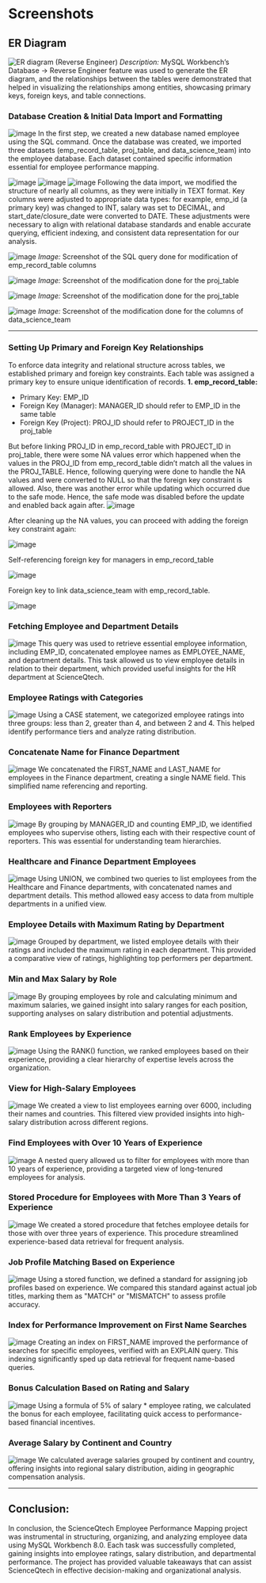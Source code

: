 # Screenshots
## ER Diagram
![ER diagram (Reverse Engineer)](https://github.com/user-attachments/assets/04776a0f-d989-4d9a-8889-3f688a9f9aef)
*Description:* MySQL Workbench’s Database -> Reverse Engineer feature was used to generate the ER diagram, and the relationships between the tables were demonstrated that helped in visualizing the relationships among entities, showcasing primary keys, foreign keys, and table connections.

### Database Creation & Initial Data Import and Formatting
![image](https://github.com/user-attachments/assets/e30c192f-3108-4dcd-b95d-ac59e2be795c)
In the first step, we created a new database named employee using the SQL command. Once the database was created, we imported three datasets (emp_record_table, proj_table, and data_science_team) into the employee database. Each dataset contained specific information essential for employee performance mapping.

![image](https://github.com/user-attachments/assets/9309b575-d303-4904-8450-0a712da5a46d)
![image](https://github.com/user-attachments/assets/9edadf20-6c0d-48a6-9158-d889beb1969d)
![image](https://github.com/user-attachments/assets/1ee3475d-cc1e-46f5-b3a1-fb325b20d7dd)
Following the data import, we modified the structure of nearly all columns, as they were initially in TEXT format. Key columns were adjusted to appropriate data types: for example, emp_id (a primary key) was changed to INT, salary was set to DECIMAL, and start_date/closure_date were converted to DATE. These adjustments were necessary to align with relational database standards and enable accurate querying, efficient indexing, and consistent data representation for our analysis.

![image](https://github.com/user-attachments/assets/bb744cea-8ba4-4295-a536-26d953e10ea4)
*Image:* Screenshot of the SQL query done for modification of emp_record_table columns

![image](https://github.com/user-attachments/assets/4fd36b6a-d3d2-416f-8e02-721bfdfd4f52)
*Image:* Screenshot of the modification done for the proj_table

![image](https://github.com/user-attachments/assets/ed106332-834f-41ca-809b-163171279089)
*Image:* Screenshot of the modification done for the proj_table

![image](https://github.com/user-attachments/assets/ad91ad00-38d5-4c24-803d-2fe28c880af1)
*Image:* Screenshot of the modification done for the columns of data_science_team

*** 

### Setting Up Primary and Foreign Key Relationships
To enforce data integrity and relational structure across tables, we established primary and foreign key constraints. Each table was assigned a primary key to ensure unique identification of records.
**1.	emp_record_table:**
+ Primary Key: EMP_ID
+ Foreign Key (Manager): MANAGER_ID should refer to EMP_ID in the same table
+ Foreign Key (Project): PROJ_ID should refer to PROJECT_ID in the proj_table

But before linking PROJ_ID in emp_record_table with PROJECT_ID in proj_table, there were some NA values error which happened when the values in the PROJ_ID from emp_record_table didn’t match all the values in the PROJ_TABLE. Hence, following querying were done to handle the NA values and were converted to NULL so that the foreign key constraint is allowed. Also, there was another error while updating which occurred due to the safe mode. Hence, the safe mode was disabled before the update and enabled back again after. 
![image](https://github.com/user-attachments/assets/2c29a8f8-4b00-4092-8203-7b852eef89f1)

After cleaning up the NA values, you can proceed with adding the foreign key constraint again:

![image](https://github.com/user-attachments/assets/402a3876-0f81-4c57-a48b-d942cfc8db74)

Self-referencing foreign key for managers in emp_record_table

![image](https://github.com/user-attachments/assets/959e059b-9cd9-489d-86fe-472a822b8359)

Foreign key to link data_science_team with emp_record_table.

![image](https://github.com/user-attachments/assets/e969ab83-c426-421a-991f-5116ed7229db)

### Fetching Employee and Department Details

![image](https://github.com/user-attachments/assets/4978b268-b57f-4a87-94de-6b98100bb322)
This query was used to retrieve essential employee information, including EMP_ID, concatenated employee names as EMPLOYEE_NAME, and department details. This task allowed us to view employee details in relation to their department, which provided useful insights for the HR department at ScienceQtech.

### Employee Ratings with Categories

![image](https://github.com/user-attachments/assets/5394b80c-79c5-49d9-b0f1-552c20e42e80)
Using a CASE statement, we categorized employee ratings into three groups: less than 2, greater than 4, and between 2 and 4. This helped identify performance tiers and analyze rating distribution.

### Concatenate Name for Finance Department

![image](https://github.com/user-attachments/assets/3d96df39-1479-4641-beb4-59d085879987)
We concatenated the FIRST_NAME and LAST_NAME for employees in the Finance department, creating a single NAME field. This simplified name referencing and reporting.

### Employees with Reporters

![image](https://github.com/user-attachments/assets/010e1b59-7116-4128-ab7b-90aca513a137)
By grouping by MANAGER_ID and counting EMP_ID, we identified employees who supervise others, listing each with their respective count of reporters. This was essential for understanding team hierarchies.

### Healthcare and Finance Department Employees

![image](https://github.com/user-attachments/assets/b7e11e1b-ea62-4192-9950-781a1de3d58d)
Using UNION, we combined two queries to list employees from the Healthcare and Finance departments, with concatenated names and department details. This method allowed easy access to data from multiple departments in a unified view.

### Employee Details with Maximum Rating by Department

![image](https://github.com/user-attachments/assets/53c3bb36-5b92-46f4-ae0d-c3e46e7188dd)
Grouped by department, we listed employee details with their ratings and included the maximum rating in each department. This provided a comparative view of ratings, highlighting top performers per department.

### Min and Max Salary by Role

![image](https://github.com/user-attachments/assets/9b28d29b-75fb-4fa7-9df5-ba5adf27e1c5)
By grouping employees by role and calculating minimum and maximum salaries, we gained insight into salary ranges for each position, supporting analyses on salary distribution and potential adjustments.

### Rank Employees by Experience

![image](https://github.com/user-attachments/assets/65c2eaf6-3ada-417b-a0fb-213a88acdd2a)
Using the RANK() function, we ranked employees based on their experience, providing a clear hierarchy of expertise levels across the organization.

### View for High-Salary Employees

![image](https://github.com/user-attachments/assets/870d5df3-babd-4bc9-ad10-0d03eec59be8)
We created a view to list employees earning over 6000, including their names and countries. This filtered view provided insights into high-salary distribution across different regions.

### Find Employees with Over 10 Years of Experience

![image](https://github.com/user-attachments/assets/34110701-a9db-41f2-b9c8-ca09d945a1bd)
A nested query allowed us to filter for employees with more than 10 years of experience, providing a targeted view of long-tenured employees for analysis.

### Stored Procedure for Employees with More Than 3 Years of Experience

![image](https://github.com/user-attachments/assets/c53b841c-c269-4368-afcc-41a28d4d0f35)
We created a stored procedure that fetches employee details for those with over three years of experience. This procedure streamlined experience-based data retrieval for frequent analysis.

### Job Profile Matching Based on Experience

![image](https://github.com/user-attachments/assets/81a23521-0fca-4dac-83e7-0589a2f958a7)
Using a stored function, we defined a standard for assigning job profiles based on experience. We compared this standard against actual job titles, marking them as "MATCH" or "MISMATCH" to assess profile accuracy.

### Index for Performance Improvement on First Name Searches

![image](https://github.com/user-attachments/assets/91df8fed-d2db-46bc-81b6-f68a36966d6d)
Creating an index on FIRST_NAME improved the performance of searches for specific employees, verified with an EXPLAIN query. This indexing significantly sped up data retrieval for frequent name-based queries.

### Bonus Calculation Based on Rating and Salary

![image](https://github.com/user-attachments/assets/e7d28993-99f0-4e64-afde-74a473e3870d)
Using a formula of 5% of salary * employee rating, we calculated the bonus for each employee, facilitating quick access to performance-based financial incentives.

### Average Salary by Continent and Country

![image](https://github.com/user-attachments/assets/82c3d14b-a698-4824-8941-7f3996286201)
We calculated average salaries grouped by continent and country, offering insights into regional salary distribution, aiding in geographic compensation analysis.

***
## Conclusion: 
In conclusion, the ScienceQtech Employee Performance Mapping project was instrumental in structuring, organizing, and analyzing employee data using MySQL Workbench 8.0. Each task was successfully completed, gaining insights into employee ratings, salary distribution, and departmental performance. The project has provided valuable takeaways that can assist ScienceQtech in effective decision-making and organizational analysis.
